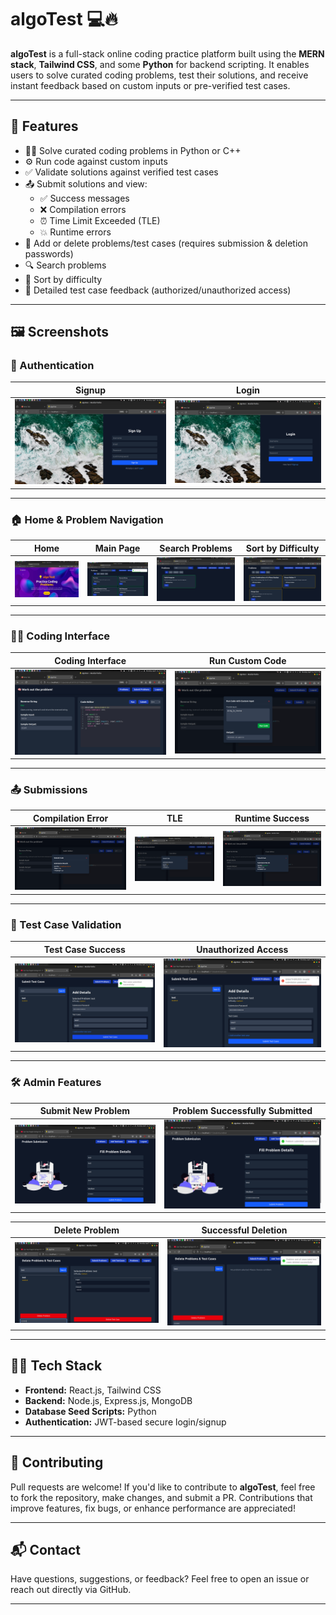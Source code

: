 # algoTest 💻🔥

**algoTest** is a full-stack online coding practice platform built using the **MERN stack**, **Tailwind CSS**, and some **Python** for backend scripting. It enables users to solve curated coding problems, test their solutions, and receive instant feedback based on custom inputs or pre-verified test cases.

---

## 🚀 Features

- 👩‍💻 Solve curated coding problems in Python or C++
- ⚙️ Run code against custom inputs
- ✅ Validate solutions against verified test cases
- 📤 Submit solutions and view:
  - ✅ Success messages
  - ❌ Compilation errors
  - ⏰ Time Limit Exceeded (TLE)
  - 💥 Runtime errors
- 🔐 Add or delete problems/test cases (requires submission & deletion passwords)
- 🔍 Search problems
- 🎯 Sort by difficulty
- 🧪 Detailed test case feedback (authorized/unauthorized access)

---

## 🖼️ Screenshots

### 🔐 Authentication
**Signup** | **Login**
:-------------------------:|:-------------------------:
![Signup](/screenshots/signup.png) | ![Login](/screenshots/login.png)

---

### 🏠 Home & Problem Navigation

**Home** | **Main Page** | **Search Problems** | **Sort by Difficulty**
:-------------------------:|:-------------------------:|:-------------------------:|:-------------------------:
![Home](/screenshots/home.png) | ![Main](/screenshots/main.png) | ![Search](/screenshots/search_problem.png) | ![Sort](/screenshots/sort_by_difficulty.png)

---

### 👩‍💻 Coding Interface

**Coding Interface** | **Run Custom Code**
:-------------------------:|:-------------------------:
![Code Interface](/screenshots/coding_interface.png) | ![Run Custom](/screenshots/run_custom_code.png)

---

### 📤 Submissions

**Compilation Error** | **TLE** | **Runtime Success**
:-------------------------:|:-------------------------:|:-------------------------:
![Compilation Error](/screenshots/submission_compilation_error.png) | ![TLE](/screenshots/submission_tle.png) | ![Success](/screenshots/submission_success.png)

---

### 🧪 Test Case Validation

**Test Case Success** | **Unauthorized Access**
:-------------------------:|:-------------------------:
![Testcase Success](/screenshots/testcase_successful.png) | ![Unauthorized](/screenshots/testcase_unauthorized.png)

---

### 🛠️ Admin Features

**Submit New Problem** | **Problem Successfully Submitted**
:-------------------------:|:-------------------------:
![Submit Problem](/screenshots/submit_problem.png) | ![Success Submission](/screenshots/successful_problem_submission.png)

**Delete Problem** | **Successful Deletion**
:-------------------------:|:-------------------------:
![Delete](/screenshots/delete_problem.png) | ![Success Delete](/screenshots/successful_deletion.png)

---

## 🧑‍💻 Tech Stack

- **Frontend:** React.js, Tailwind CSS
- **Backend:** Node.js, Express.js, MongoDB
- **Database Seed Scripts:** Python
- **Authentication:** JWT-based secure login/signup

---

## 🤝 Contributing

Pull requests are welcome! If you'd like to contribute to **algoTest**, feel free to fork the repository, make changes, and submit a PR. Contributions that improve features, fix bugs, or enhance performance are appreciated!

---

## 📬 Contact

Have questions, suggestions, or feedback? Feel free to open an issue or reach out directly via GitHub.

---

